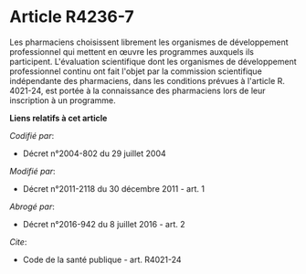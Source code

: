 # Article R4236-7

Les pharmaciens choisissent librement les organismes de développement professionnel qui mettent en œuvre les programmes
auxquels ils participent. L'évaluation scientifique dont les organismes de développement professionnel continu ont fait
l'objet par la commission scientifique indépendante des pharmaciens, dans les conditions prévues à l'article R. 4021-24, est
portée à la connaissance des pharmaciens lors de leur inscription à un programme.

**Liens relatifs à cet article**

_Codifié par_:

  - Décret n°2004-802 du 29 juillet 2004

_Modifié par_:

  - Décret n°2011-2118 du 30 décembre 2011 - art. 1

_Abrogé par_:

  - Décret n°2016-942 du 8 juillet 2016 - art. 2

_Cite_:

  - Code de la santé publique - art. R4021-24

